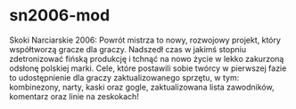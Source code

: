# sn2006-mod
Skoki Narciarskie 2006: Powrót mistrza to nowy, rozwojowy projekt, który współtworzą gracze dla graczy. Nadszedł czas w jakimś stopniu zdetronizować fińską produkcję i tchnąć na nowo życie w lekko zakurzoną odsłonę polskiej marki. Cele, które postawili sobie twórcy w pierwszej fazie to udostępnienie dla graczy zaktualizowanego sprzętu, w tym: kombinezony, narty, kaski oraz gogle, zaktualizowana lista zawodników, komentarz oraz linie na zeskokach!
